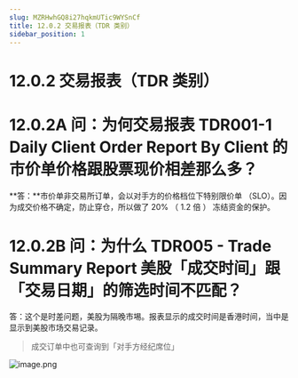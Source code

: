 ```yaml
---
slug: MZRHwhGQ8i27hqkmUTic9WYSnCf
title: 12.0.2 交易报表（TDR 类别）
sidebar_position: 1
---
```



# 12.0.2 交易报表（TDR 类别）


# 12.0.2A 问：为何交易报表 TDR001-1 Daily Client Order Report By Client 的市价单价格跟股票现价相差那么多？


**答：**市价单非交易所订单，会以对手方的价格档位下特别限价单 （SLO）。因为成交价格不确定，防止穿仓，所以做了 20% （ 1.2 倍 ） 冻结资金的保护。


# 12.0.2B 问：为什么 TDR005 - Trade Summary Report 美股「成交时间」跟「交易日期」的筛选时间不匹配？


答：这个是时差问题，美股为隔晚市埸。报表显示的成交时间是香港时间，当中是显示到美股市场交易记录。

> 成交订单中也可查询到「对手方经纪席位」

![image.png](/assets/1e897f45f09ed27ec4665609ffb07951.png)

